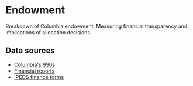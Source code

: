 # Endowment

Breakdown of Columbia endowment. Measuring financial transparency and implications of allocation decisions.

## Data sources

- [Columbia's 990s](https://projects.propublica.org/nonprofits/organizations/135598093)
- [Financial reports](https://finance.columbia.edu/content/columbia-university-financial-reports)
- [IPEDS finance forms](https://nces.ed.gov/ipeds/datacenter/InstitutionProfile.aspx?unitId=acb4abacb0ab)
